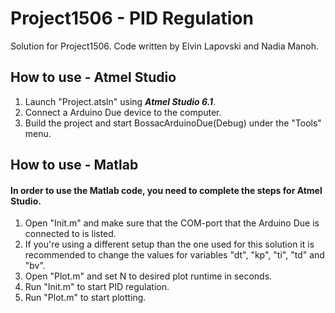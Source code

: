 # Project1506 - PID Regulation #
Solution for Project1506.
Code written by Elvin Lapovski and Nadia Manoh.

## How to use - Atmel Studio
1. Launch "Project.atsln" using ***Atmel Studio 6.1***.
2. Connect a Arduino Due device to the computer.
3. Build the project and start BossacArduinoDue(Debug) under the "Tools" menu.

## How to use - Matlab ##
#### In order to use the Matlab code, you need to complete the steps for Atmel Studio. ####
1. Open "Init.m" and make sure that the COM-port that the Arduino Due is connected to is listed.
2. If you're using a different setup than the one used for this solution it is recommended to change the values for variables "dt", "kp", "ti", "td" and "bv".
3. Open "Plot.m" and set N to desired plot runtime in seconds.
3. Run "Init.m" to start PID regulation.
4. Run "Plot.m" to start plotting.
